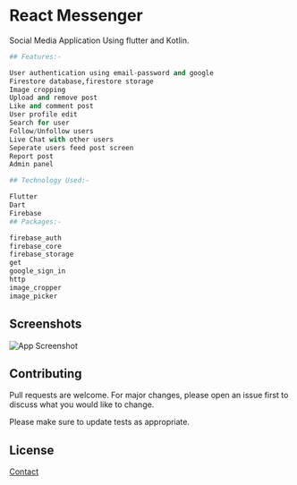 # React Messenger

Social Media Application Using flutter and Kotlin.


```python
## Features:-

User authentication using email-password and google
Firestore database,firestore storage
Image cropping
Upload and remove post
Like and comment post
User profile edit
Search for user
Follow/Unfollow users
Live Chat with other users
Seperate users feed post screen
Report post
Admin panel

## Technology Used:-

Flutter
Dart
Firebase
## Packages:-

firebase_auth
firebase_core
firebase_storage
get
google_sign_in
http
image_cropper
image_picker

```

## Screenshots

![App Screenshot](https://raw.github.com/PraveenPathmakaran/React-Messenger/master/assets/images/banner.png)


## Contributing

Pull requests are welcome. For major changes, please open an issue first
to discuss what you would like to change.

Please make sure to update tests as appropriate.

## License

[Contact](praveenpathmakaran@gmail.com)
